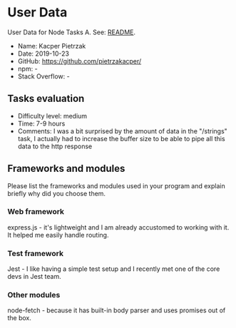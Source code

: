 User Data
=
User Data for Node Tasks A.
See: [README](README.md).

* Name: Kacper Pietrzak
* Date: 2019-10-23
* GitHub: https://github.com/pietrzakacper/
* npm: -
* Stack Overflow: -

Tasks evaluation
-
* Difficulty level: medium
* Time: 7-9 hours
* Comments: I was a bit surprised by the amount of data in the "/strings" task, I actually had to increase the buffer size to be able to pipe all this data to the http response

Frameworks and modules
-
Please list the frameworks and modules used in your program
and explain briefly why did you choose them.

### Web framework
express.js - it's lightweight and I am already accustomed to working with it. It helped me easily handle routing.
### Test framework
Jest - I like having a simple test setup and I recently met one of the core devs in Jest team.
### Other modules
node-fetch - because it has built-in body parser and uses promises out of the box.

